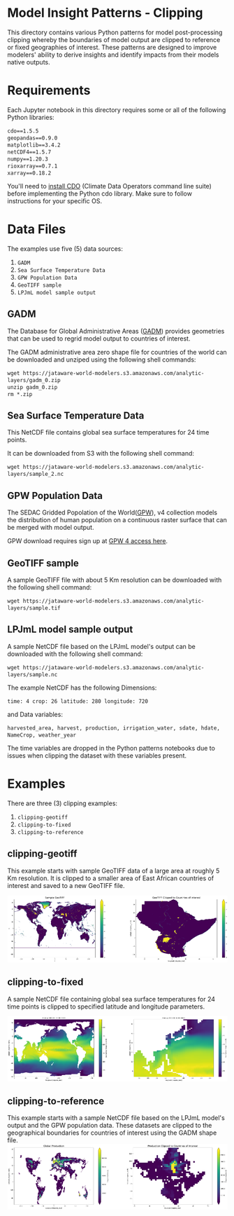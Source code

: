 # Model Insight Patterns - Clipping

This directory contains various Python patterns for model post-processing clipping whereby the boundaries of model output are clipped to reference or fixed geographies of interest. These patterns are designed to improve modelers' ability to derive insights and identify impacts from their models native outputs. 


# Requirements

Each Jupyter notebook in this directory requires some or all of the following Python libraries:
```
cdo==1.5.5
geopandas==0.9.0
matplotlib==3.4.2
netCDF4==1.5.7
numpy==1.20.3
rioxarray==0.7.1
xarray==0.18.2
```
You'll need to [install CDO](https://code.mpimet.mpg.de/projects/cdo/wiki#Installation-and-Supported-Platforms) (Climate Data Operators command line suite) before implementing the Python cdo library. Make sure to follow instructions for your specific OS.

# Data Files

The examples use five (5) data sources:
1. `GADM`
2. `Sea Surface Temperature Data`
3. `GPW Population Data`
4. `GeoTIFF sample`
5. `LPJmL model sample output`

## GADM

The Database for Global Administrative Areas ([GADM](https://gadm.org/data.html)) provides geometries that can be used to regrid model output to countries of interest.

The GADM administrative area zero shape file for countries of the world can be downloaded and unziped using the following shell commands:
```
wget https://jataware-world-modelers.s3.amazonaws.com/analytic-layers/gadm_0.zip
unzip gadm_0.zip
rm *.zip
```

## Sea Surface Temperature Data

This NetCDF file contains global sea surface temperatures for 24 time points.

It can be downloaded from S3 with the following shell command:
```
wget https://jataware-world-modelers.s3.amazonaws.com/analytic-layers/sample_2.nc
```

## GPW Population Data

The SEDAC Gridded Popolation of the World([GPW](https://sedac.ciesin.columbia.edu/data/collection/gpw-v4)), v4 collection models the distribution of human population on a continuous raster surface that can be merged with model output. 

GPW download requires sign up at [GPW 4 access here](https://sedac.ciesin.columbia.edu/data/collection/gpw-v4).


## GeoTIFF sample

A sample GeoTIFF file with about 5 Km resolution can be downloaded with the following shell command:
```
wget https://jataware-world-modelers.s3.amazonaws.com/analytic-layers/sample.tif
```


## LPJmL model sample output

A sample NetCDF file based on the LPJmL model's output can be downloaded with the following shell command:
```
wget https://jataware-world-modelers.s3.amazonaws.com/analytic-layers/sample.nc
```
The example NetCDF has the following Dimensions:
```
time: 4 crop: 26 latitude: 280 longitude: 720
```
and Data variables: 
```
harvested_area, harvest, production, irrigation_water, sdate, hdate, NameCrop, weather_year
```

The time variables are dropped in the Python patterns notebooks due to issues when clipping the dataset with these variables present.


# Examples

There are three (3) clipping examples:

1. `clipping-geotiff`
2. `clipping-to-fixed`
3. `clipping-to-reference`


## clipping-geotiff

This example starts with sample GeoTIFF data of a large area at roughly 5 Km resolution. It is clipped to a smaller area of East African countries of interest and saved to a new GeoTIFF file.

![ClippingGeoTIFF](imgs/clipping-geotiff.png)

## clipping-to-fixed

A sample NetCDF file containing global sea surface temperatures for 24 time points is clipped to specified latitude and longitude parameters.

![ClippingToFixed](imgs/clipping-to-fixed.png)

## clipping-to-reference

This example starts with a sample NetCDF file based on the LPJmL model's output and the GPW population data. These datasets are clipped to the geographical boundaries for countries of interest using the GADM shape file.
![ClippingtoReference](imgs/clipping-to-reference.png)